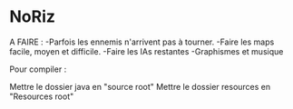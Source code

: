 # NoRiz

A FAIRE : 
-Parfois les ennemis n'arrivent pas à tourner.
-Faire les maps facile, moyen et difficile.
-Faire les IAs restantes
-Graphismes et musique

Pour compiler :

Mettre le dossier java en "source root"
Mettre le dossier resources en "Resources root"
